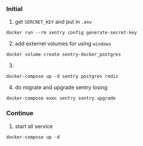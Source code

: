 ### Initial ###
1. get `SERCRET_KEY` and put in `.env`
``` shell
docker run --rm sentry config generate-secret-key 
```

2. add externel volumes for using `windows`
``` shell
docker volume create sentry-docker_postgres
```

3. 
``` shell
docker-compose up -d sentry postgres redis
```

4. do migrate and upgrade sentry losing
``` shell
docker-compose exec sentry sentry upgrade
```

### Continue ###

1. start all service
``` shell
docker-compose up -d
```